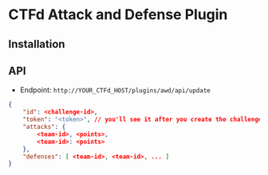 # CTFd Attack and Defense Plugin

## Installation


## API

- Endpoint: `http://YOUR_CTFd_HOST/plugins/awd/api/update`

```json
{
    "id": <challenge-id>,
    "token": "<token>", // you'll see it after you create the challenge
    "attacks": {
        <team-id>, <points>,
        <team-id>: <points>
    },
    "defenses": [ <team-id>, <team-id>, ... ]
}
```
